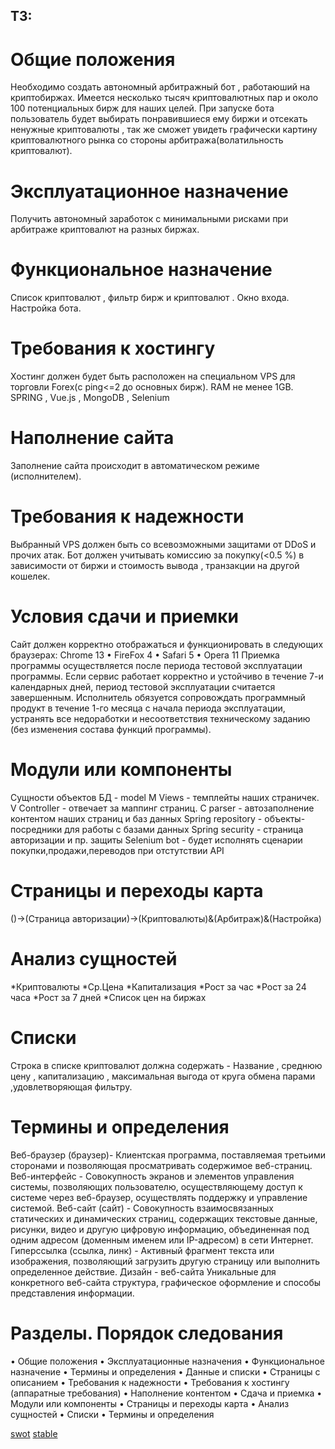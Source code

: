 ## ТЗ:
# Общие положения
Необходимо создать автономный арбитражный бот , работаюший на криптобиржах. Имеется несколько тысяч криптовалютных пар и около 100 потенциальных бирж для наших целей. При запуске бота пользователь будет выбирать понравившиеся ему биржи и отсекать ненужные криптовалюты , так же сможет увидеть графически картину криптовалютного рынка со стороны арбитража(волатильность криптовалют).
# Эксплуатационное назначение
Получить автономный заработок с минимальными рисками при арбитраже криптовалют на разных биржах.
# Функциональное назначение
Список криптовалют , фильтр бирж и криптовалют . Окно входа. Настройка бота.
# Требования к хостингу
Хостинг должен будет быть расположен на специальном VPS для торговли Forex(с ping<=2 до основных бирж).
RAM не менее 1GB.
SPRING , Vue.js , MongoDB , Selenium 
# Наполнение сайта 
Заполнение сайта происходит в автоматическом режиме (исполнителем).
# Требования к надежности
Выбранный VPS должен быть со всевозможными защитами от DDoS и прочих атак.
Бот должен учитывать комиссию за покупку(<0.5 %) в зависимости от биржи и стоимость вывода , транзакции на другой кошелек.
# Условия сдачи и приемки
Сайт должен корректно отображаться и функционировать в
следующих браузерах:
Chrome 13
• FireFox 4
• Safari 5
• Opera 11
Приемка программы осуществляется после периода тестовой
эксплуатации программы. Если сервис работает корректно и
устойчиво в течение 7-и календарных дней, период тестовой
эксплуатации считается завершенным. Исполнитель обязуется
сопровождать программный продукт в течение 1-го месяца с
начала периода эксплуатации, устранять все недоработки и
несоответствия техническому заданию (без изменения состава
функций программы).
# Модули или компоненты
Сущности объектов БД - model      M
Views - темплейты наших страничек.    V
Controller - отвечает за маппинг страниц.   C
parser - автозаполнение контентом наших страниц и баз данных
Spring repository - объекты-посредники для работы с базами данных 
Spring security - страница авторизации и пр. защиты
Selenium bot - будет исполнять сценарии покупки,продажи,переводов при отстутствии API 
# Страницы и переходы карта
()->(Страница авторизации)->(Криптовалюты)&(Арбитраж)&(Настройка)
# Анализ сущностей
*Криптовалюты
*Ср.Цена
*Капитализация
*Рост за час
*Рост за 24 часа
*Рост за 7 дней
*Список цен на биржах
# Списки
Строка в списке криптовалют должна содержать - Название , среднюю цену , капитализацию , максимальная выгода от круга обмена парами ,удовлетворяющая фильтру.
# Термины и определения
Веб-браузер (браузер)- Клиентская программа, поставляемая третьими
сторонами и позволяющая просматривать содержимое
веб-страниц.
Веб-интерфейс - Совокупность экранов и элементов управления системы,
позволяющих пользователю, осуществляющему доступ к
системе через веб-браузер, осуществлять поддержку и
управление системой.
Веб-сайт (сайт) - Совокупность взаимосвязанных статических и
динамических страниц, содержащих текстовые данные,
рисунки, видео и другую цифровую информацию,
объединенная под одним адресом (доменным именем
или IP-адресом) в сети Интернет.
Гиперссылка (ссылка, линк)  - Активный фрагмент текста или изображения,
позволяющий загрузить другую страницу или выполнить
определенное действие.
Дизайн - веб-сайта Уникальные для конкретного веб-сайта структура,
графическое оформление и способы представления
информации.
# Разделы. Порядок следования
• Общие положения
• Эксплуатационные назначения
• Функциональное назначение
• Термины и определения
• Данные и списки
• Страницы с описанием
• Требования к надежности
• Требования к хостингу (аппаратные требования)
• Наполнение контентом
• Сдача и приемка
• Модули или компоненты
• Страницы и переходы карта
• Анализ сущностей
• Списки
• Термины и определения

[swot](https://raw.githubusercontent.com/hide42/crypto-helper/master/swot.png)
[stable](https://raw.githubusercontent.com/hide42/crypto-helper/master/stable.png)
